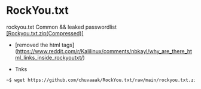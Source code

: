 # RockYou.txt
rockyou.txt  Common && leaked passwordlist
<br>
<a href="https://github.com/chuvaaak/RockYou.txt/raw/main/rockyou.txt.zip">[Rockyou.txt.zip(Compressed)]</a>

* [removed the html tags] (https://www.reddit.com/r/Kalilinux/comments/nbkayl/why_are_there_html_links_inside_rockyoutxt/)

* Tnks

```bash
~$ wget https://github.com/chuvaaak/RockYou.txt/raw/main/rockyou.txt.zip
```


